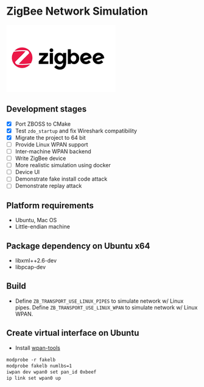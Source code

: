 # ZigBee Network Simulation

![zigbee](./doc/zigbee.png)

## Development stages
- [x] Port ZBOSS to CMake
- [x] Test `zdo_startup` and fix Wireshark compatibility
- [x] Migrate the project to 64 bit
- [ ] Provide Linux WPAN support
- [ ] Inter-machine WPAN backend
- [ ] Write ZigBee device
- [ ] More realistic simulation using docker
- [ ] Device UI
- [ ] Demonstrate fake install code attack
- [ ] Demonstrate replay attack

## Platform requirements
- Ubuntu, Mac OS
- Little-endian machine

## Package dependency on Ubuntu x64
- libxml++2.6-dev
- libpcap-dev

## Build

- Define `ZB_TRANSPORT_USE_LINUX_PIPES` to simulate network w/ Linux pipes.
Define `ZB_TRANSPORT_USE_LINUX_WPAN` to simulate network w/ Linux WPAN.

## Create virtual interface on Ubuntu
- Install [wpan-tools](https://packages.debian.org/sid/wpan-tools)
```shell script
modprobe -r fakelb
modprobe fakelb numlbs=1
iwpan dev wpan0 set pan_id 0xbeef
ip link set wpan0 up
```

